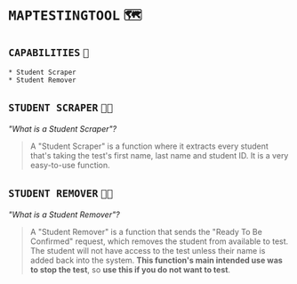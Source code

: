 # `MAPTESTINGTOOL` `🗺`
## `CAPABILITIES` `📜`
```
* Student Scraper
* Student Remover
```
## `STUDENT SCRAPER` `👨‍🎓`
*"What is a Student Scraper"?*
> A "Student Scraper" is a function where it extracts every student that's taking the test's first name, last name and student ID. It is a very easy-to-use function.

## `STUDENT REMOVER` `👨‍🎓`
*"What is a Student Remover"?*
> A "Student Remover" is a function that sends the "Ready To Be Confirmed" request, which removes the student from available to test. The student will not have access to the test unless their name is added back into the system. **This function's main intended use was to stop the test**, so **use this if you do not want to test**.
